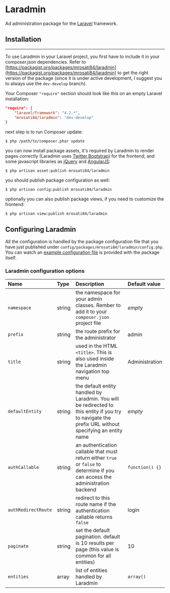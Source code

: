 # Laradmin

Ad administration package for the [Laravel](http://www.laravel.com) framework.

## Installation
------------

To use Laradmin in your Laravel project, you first have to include it in your
composer.json dependencies. Refer to [https://packagist.org/packages/mrosati84/laradmin](https://packagist.org/packages/mrosati84/laradmin)
to get the right version of the package (since it is under active development,
I suggest you to always use the `dev-develop` branch).

Your Composer `"require"` section should look like this on an empty Laravel
installation:

```json
"require": {
    "laravel/framework": "4.2.*",
    "mrosati84/laradmin": "dev-develop"
}
```

next step is to run Composer update:

    $ php /path/to/composer.phar update

you can now install package assets, it's required by Laradmin to render pages
correctly (Laradmin uses [Twitter Bootstrap](http://getbootstrap.com)) for the
frontend, and some javascript libraries as [jQuery](http://jquery.com) and
[AngularJS](https://angularjs.org):

    $ php artisan asset:publish mrosati84/laradmin

you should publish package configuration as well:

    $ php artisan config:publish mrosati84/laradmin

optionally you can also publish package views, if you need to customize the
frontend:

    $ php artisan view:publish mrosati84/laradmin

## Configuring Laradmin

All the configuration is handled by the package configuration file that you
have just published under `config/packages/mrosati84/laradmin/config.php`. You can watch an [example configuration file](https://github.com/mrosati84/Laradmin/blob/develop/src/config/config.php) is provided with the package itself.

### Laradmin configuration options

| Name | Type | Description | Default value |
|:---- |:-----|:------------|:--------------|
| `namespace` | string | the namespace for your admin classes. Rember to add it to your `composer.json` project file | *empty* |
| `prefix` | string | the route prefix for the administrator | admin |
| `title` | string | used in the HTML `<title>`. This is also used inside the Laradmin navigation top menu | Administration |
| `defaultEntity` | string | the default entity handled by Laradmin. You will be redirected to this entity if you try to navigate the prefix URL without specifying an entity name | *empty* |
| `authCallable` | string | an authentication callable that must return either `true` or `false` to determine if you can access the administration backend | `function() {}` |
| `authRedirectRoute` | string | redirect to this route name if the authentication callable returns `false` | login |
| `paginate` | string | set the default pagination. default is 10 results per page (this value is common for all entities) | 10 |
| `entities` | array | list of entities handled by Laradmin | `array()` |
